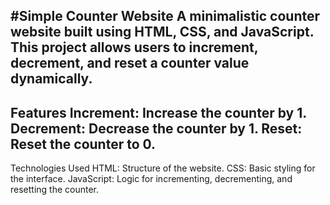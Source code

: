 #Simple Counter Website
A minimalistic counter website built using HTML, CSS, and JavaScript. This project allows users to increment, decrement, and reset a counter value dynamically.
-------------------------
Features
Increment: Increase the counter by 1.
Decrement: Decrease the counter by 1.
Reset: Reset the counter to 0.
-------------------------
Technologies Used
HTML: Structure of the website.
CSS: Basic styling for the interface.
JavaScript: Logic for incrementing, decrementing, and resetting the counter.
